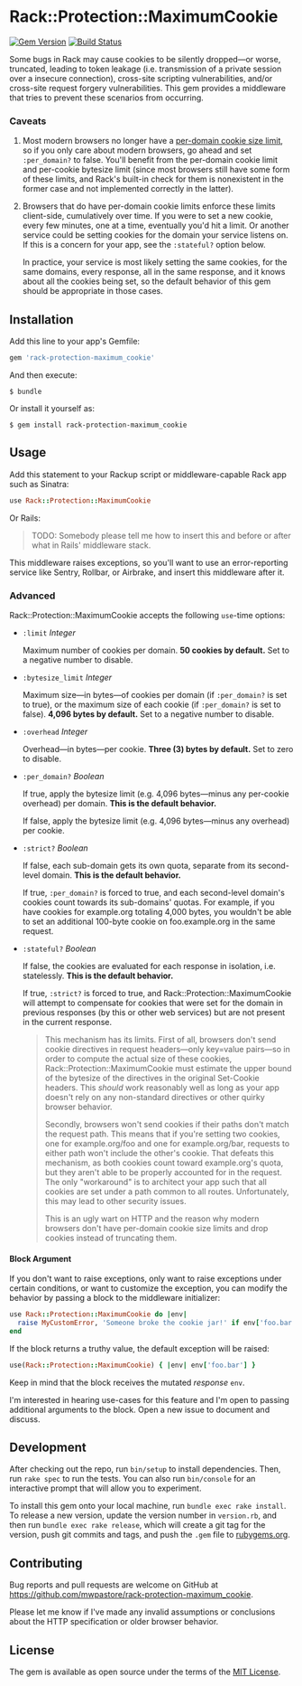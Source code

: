 # Rack::Protection::MaximumCookie

[![Gem Version](https://badge.fury.io/rb/rack-protection-maximum_cookie.svg)](https://badge.fury.io/rb/rack-protection-maximum_cookie)
[![Build Status](https://travis-ci.org/mwpastore/rack-protection-maximum_cookie.svg?branch=master)](https://travis-ci.org/mwpastore/rack-protection-maximum_cookie)

Some bugs in Rack may cause cookies to be silently dropped&mdash;or worse,
truncated, leading to token leakage (i.e. transmission of a private session
over a insecure connection), cross-site scripting vulnerabilities, and/or
cross-site request forgery vulnerabilities. This gem provides a middleware that
tries to prevent these scenarios from occurring.

### Caveats

1.  Most modern browsers no longer have a [per-domain cookie size limit][1],
    so if you only care about modern browsers, go ahead and set `:per_domain?`
    to false. You'll benefit from the per-domain cookie limit and per-cookie
    bytesize limit (since most browsers still have some form of these limits,
    and Rack's built-in check for them is nonexistent in the former case and
    not implemented correctly in the latter).

2.  Browsers that do have per-domain cookie limits enforce these limits
    client-side, cumulatively over time. If you were to set a new cookie, every
    few minutes, one at a time, eventually you'd hit a limit. Or another
    service could be setting cookies for the domain your service listens on. If
    this is a concern for your app, see the `:stateful?` option below.

    In practice, your service is most likely setting the same cookies, for the
    same domains, every response, all in the same response, and it knows about
    all the cookies being set, so the default behavior of this gem should be
    appropriate in those cases.

## Installation

Add this line to your app's Gemfile:

```ruby
gem 'rack-protection-maximum_cookie'
```

And then execute:

```console
$ bundle
```

Or install it yourself as:

```console
$ gem install rack-protection-maximum_cookie
```

## Usage

Add this statement to your Rackup script or middleware-capable Rack app such as
Sinatra:

```ruby
use Rack::Protection::MaximumCookie
```

Or Rails:

> TODO: Somebody please tell me how to insert this and before or after what in
> Rails' middleware stack.

This middleware raises exceptions, so you'll want to use an error-reporting
service like Sentry, Rollbar, or Airbrake, and insert this middleware after it.

### Advanced

Rack::Protection::MaximumCookie accepts the following `use`-time options:

* `:limit` *Integer*

  Maximum number of cookies per domain. **50 cookies by default.** Set to a
  negative number to disable.

* `:bytesize_limit` *Integer*

  Maximum size&mdash;in bytes&mdash;of cookies per domain (if `:per_domain?` is
  set to true), or the maximum size of each cookie (if `:per_domain?` is set to
  false). **4,096 bytes by default.** Set to a negative number to disable.

* `:overhead` *Integer*

  Overhead&mdash;in bytes&mdash;per cookie. **Three (3) bytes by default.** Set to
  zero to disable.

* `:per_domain?` *Boolean*

  If true, apply the bytesize limit (e.g. 4,096 bytes&mdash;minus any
  per-cookie overhead) per domain. **This is the default behavior.**

  If false, apply the bytesize limit (e.g. 4,096 bytes&mdash;minus any
  overhead) per cookie.

* `:strict?` *Boolean*

  If false, each sub-domain gets its own quota, separate from its second-level
  domain. **This is the default behavior.**

  If true, `:per_domain?` is forced to true, and each second-level domain's
  cookies count towards its sub-domains' quotas. For example, if you have
  cookies for example<i></i>.org totaling 4,000 bytes, you wouldn't be able to
  set an additional 100-byte cookie on foo.example<i></i>.org in the same
  request.

* `:stateful?` *Boolean*

  If false, the cookies are evaluated for each response in isolation, i.e.
  statelessly. **This is the default behavior.**

  If true, `:strict?` is forced to true, and Rack::Protection::MaximumCookie
  will attempt to compensate for cookies that were set for the domain in
  previous responses (by this or other web services) but are not present in the
  current response.

  > This mechanism has its limits. First of all, browsers don't send cookie
  > directives in request headers&mdash;only key=value pairs&mdash;so in order
  > to compute the actual size of these cookies,
  > Rack::Protection::MaximumCookie must estimate the upper bound of the
  > bytesize of the directives in the original Set-Cookie headers. This
  > *should* work reasonably well as long as your app doesn't rely on any
  > non-standard directives or other quirky browser behavior.
  >
  > Secondly, browsers won't send cookies if their paths don't match the
  > request path. This means that if you're setting two cookies, one for
  > example<i></i>.org/foo and one for example<i></i>.org/bar, requests to
  > either path won't include the other's cookie. That defeats this mechanism,
  > as both cookies count toward example<i></i>.org's quota, but they aren't
  > able to be properly accounted for in the request. The only "workaround" is
  > to architect your app such that all cookies are set under a path common to
  > all routes. Unfortunately, this may lead to other security issues.
  >
  > This is an ugly wart on HTTP and the reason why modern browsers don't have
  > per-domain cookie size limits and drop cookies instead of truncating them.

#### Block Argument

If you don't want to raise exceptions, only want to raise exceptions under
certain conditions, or want to customize the exception, you can modify the
behavior by passing a block to the middleware initializer:

```ruby
use Rack::Protection::MaximumCookie do |env|
  raise MyCustomError, 'Someone broke the cookie jar!' if env['foo.bar']
end
```

If the block returns a truthy value, the default exception will be raised:

```ruby
use(Rack::Protection::MaximumCookie) { |env| env['foo.bar'] }
```

Keep in mind that the block receives the mutated *response* `env`.

I'm interested in hearing use-cases for this feature and I'm open to passing
additional arguments to the block. Open a new issue to document and discuss.

## Development

After checking out the repo, run `bin/setup` to install dependencies. Then, run
`rake spec` to run the tests. You can also run `bin/console` for an interactive
prompt that will allow you to experiment.

To install this gem onto your local machine, run `bundle exec rake install`. To
release a new version, update the version number in `version.rb`, and then run
`bundle exec rake release`, which will create a git tag for the version, push
git commits and tags, and push the `.gem` file to
[rubygems.org](https://rubygems.org).

## Contributing

Bug reports and pull requests are welcome on GitHub at
https://github.com/mwpastore/rack-protection-maximum_cookie.

Please let me know if I've made any invalid assumptions or conclusions about
the HTTP specification or older browser behavior.

## License

The gem is available as open source under the terms of the [MIT
License](http://opensource.org/licenses/MIT).

[1]: http://browsercookielimits.squawky.net
